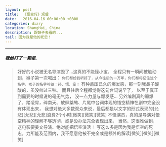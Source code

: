 ```yaml
---
layout: post
title:  《悟空传》观后
date:   2016-04-16 00:00:00 +0800
categories: diary
location: ShangHai, China
description: 跟妹子去看的...
tail: 因为我是他的死忠！
---
```

---

##### 我给打了一颗星.
> 好好的小说被无名导演毁了...这真的不能怪小宝，
全程只有一瞬间被触动到，猴子第一次喊出：
`你们都给我听好了，从今往后的一万年，你们都将记住这个名字，老子的名字叫做：孙、悟、空！`
有种蓄压已久的爆发感，那一刻我鼻子酸酸的，虽没帅过三秒。
而且往后全程都觉得这句台词说早了，
以至于真正到需要的时候说的毫无气势，
没一点力量与爆发感...
另外编剧真的弱爆了，踏凌霄，碎南天、放肆桀骜、片尾中台词体现的悟空精神在剧中完全没有体现出来，
我想对绝大多数观众来说，最后都是以文字的形式表现的[允悲][允悲][允悲]浪费2个小时[微笑][微笑][微笑]
不怪演员，真的是导演对悟空精神的理解不够透彻，或是没办法完全表现出来，
当然，这很难做到，这电影要姜文导演、绝对能把悟空演活！
写这么多是因为我是悟空的死忠，力所能及范围内，我不愿意他被不完全或是额外的解读[微笑][微笑][微笑]